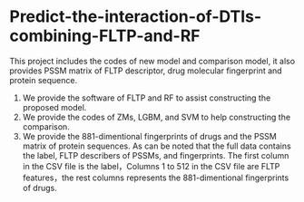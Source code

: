 # Predict-the-interaction-of-DTIs-combining-FLTP-and-RF
This project includes the codes of new model and comparison model, it also provides PSSM matrix of FLTP descriptor, drug molecular fingerprint and protein sequence.
1. We provide the software of FLTP and RF to assist constructing the proposed model.
2. We provide the codes of ZMs, LGBM, and SVM to help constructing the comparison.
3. We provide the 881-dimentional fingerprints of drugs and the PSSM matrix of protein sequences. As can be noted that the full data contains the label, FLTP describers of PSSMs, and fingerprints. The first column in the CSV file is the label，Columns 1 to 512 in the CSV file are FLTP features，the rest columns represents the 881-dimentional fingerprints of drugs.
